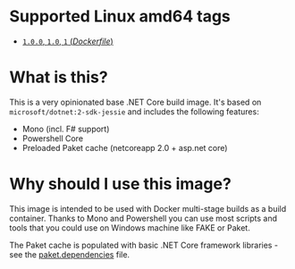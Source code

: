 # Supported Linux amd64 tags
- [`1.0.0`, `1.0`, `1` (*Dockerfile*)](https://github.com/julkwiec/dotnet-mono-fsharp-paket-powershell/blob/1.0.0/Dockerfile)

# What is this?
This is a very opinionated base .NET Core build image. It's based on `microsoft/dotnet:2-sdk-jessie` and includes the following features:
* Mono (incl. F# support)
* Powershell Core
* Preloaded Paket cache (netcoreapp 2.0 + asp.net core)

# Why should I use this image?
This image is intended to be used with Docker multi-stage builds as a build container.
Thanks to Mono and Powershell you can use most scripts and tools that you could use on Windows machine like FAKE or Paket.

The Paket cache is populated with basic .NET Core framework libraries - see the [paket.dependencies](https://github.com/julkwiec/dotnet-mono-fsharp-paket-powershell/blob/1.0.0/paket.dependencies) file.
